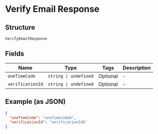 
# Verify Email Response

## Structure

`VerifyEmailResponse`

## Fields

| Name | Type | Tags | Description |
|  --- | --- | --- | --- |
| `oneTimeCode` | `string \| undefined` | Optional | - |
| `verificationId` | `string \| undefined` | Optional | - |

## Example (as JSON)

```json
{
  "oneTimeCode": "oneTimeCode6",
  "verificationId": "verificationId8"
}
```

